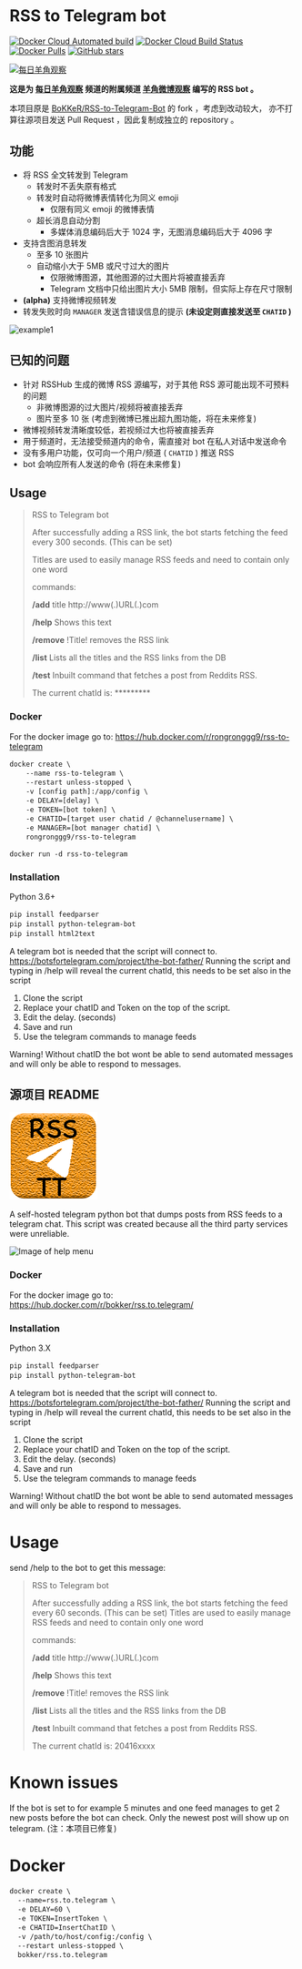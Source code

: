 # RSS to Telegram bot

[![Docker Cloud Automated build](https://img.shields.io/docker/cloud/automated/rongronggg9/rss-to-telegram)](https://hub.docker.com/r/rongronggg9/rss-to-telegram)
[![Docker Cloud Build Status](https://img.shields.io/docker/cloud/build/rongronggg9/rss-to-telegram)](https://hub.docker.com/r/rongronggg9/rss-to-telegram)
[![Docker Pulls](https://img.shields.io/docker/pulls/rongronggg9/rss-to-telegram)](https://hub.docker.com/r/rongronggg9/rss-to-telegram)
[![GitHub stars](https://img.shields.io/github/stars/Rongronggg9/Rss-to-Telegram-Bot?style=social)](https://github.com/Rongronggg9/RSS-to-Telegram-Bot)

[![每日羊角观察](https://rongronggg9.github.io/external-resources/RSS-to-Telegram-Bot/GZMTR_Pill.png)](https://t.me/GZMTR_Pill)

**这是为 [每日羊角观察](https://t.me/GZMTR_Pill) 频道的附属频道 [羊角微博观察](https://t.me/GZMTR) 编写的 RSS bot 。**

本项目原是 [BoKKeR/RSS-to-Telegram-Bot](https://github.com/BoKKeR/RSS-to-Telegram-Bot) 的 fork ，考虑到改动较大，
亦不打算往源项目发送 Pull Request ，因此复制成独立的 repository 。

## 功能

- 将 RSS 全文转发到 Telegram
    - 转发时不丢失原有格式
    - 转发时自动将微博表情转化为同义 emoji
        - 仅限有同义 emoji 的微博表情
    - 超长消息自动分割
        - 多媒体消息编码后大于 1024 字，无图消息编码后大于 4096 字
- 支持含图消息转发
    - 至多 10 张图片
    - 自动缩小大于 5MB 或尺寸过大的图片
        - 仅限微博图源，其他图源的过大图片将被直接丢弃
        - Telegram 文档中只给出图片大小 5MB 限制，但实际上存在尺寸限制
- **(alpha)** 支持微博视频转发
- 转发失败时向 `MANAGER` 发送含错误信息的提示 **(未设定则直接发送至 `CHATID` )**

<img src="https://rongronggg9.github.io/external-resources/RSS-to-Telegram-Bot/example1.png" width = "449" height = "337"  alt="example1"/>

## 已知的问题

- 针对 RSSHub 生成的微博 RSS 源编写，对于其他 RSS 源可能出现不可预料的问题
    - 非微博图源的过大图片/视频将被直接丢弃
    - 图片至多 10 张 (考虑到微博已推出超九图功能，将在未来修复)
- 微博视频转发清晰度较低，若视频过大也将被直接丢弃
- 用于频道时，无法接受频道内的命令，需直接对 bot 在私人对话中发送命令
- 没有多用户功能，仅可向一个用户/频道 ( `CHATID` ) 推送 RSS
- bot 会响应所有人发送的命令 (将在未来修复)

## Usage

> RSS to Telegram bot
>
> After successfully adding a RSS link, the bot starts fetching the feed every 300 seconds. (This can be set)
>
> Titles are used to easily manage RSS feeds and need to contain only one word
>
> commands:
>
> **/add** title http://www(.)URL(.)com
>
> **/help** Shows this text
>
> **/remove** !Title! removes the RSS link
>
> **/list** Lists all the titles and the RSS links from the DB
>
> **/test** Inbuilt command that fetches a post from Reddits RSS.
>
> The current chatId is: *********

### Docker

For the docker image go to: https://hub.docker.com/r/rongronggg9/rss-to-telegram

```
docker create \
    --name rss-to-telegram \
    --restart unless-stopped \
    -v [config path]:/app/config \
    -e DELAY=[delay] \
    -e TOKEN=[bot token] \
    -e CHATID=[target user chatid / @channelusername] \
    -e MANAGER=[bot manager chatid] \
    rongronggg9/rss-to-telegram
```
```
docker run -d rss-to-telegram
```

### Installation

Python 3.6+

```sh
pip install feedparser
pip install python-telegram-bot
pip install html2text
```

A telegram bot is needed that the script will connect to. https://botsfortelegram.com/project/the-bot-father/
Running the script and typing in /help will reveal the current chatId, this needs to be set also in the script

1. Clone the script
2. Replace your chatID and Token on the top of the script.
3. Edit the delay. (seconds)
4. Save and run
5. Use the telegram commands to manage feeds

Warning! Without chatID the bot wont be able to send automated messages and will only be able to respond to messages.




## 源项目 README

![RSSTT](resources/rsstt.png)

A self-hosted telegram python bot that dumps posts from RSS feeds to a telegram chat. This script was created because all the third party services were unreliable.

![Image of help menu](https://bokker.github.io/telegram.png)

### Docker

For the docker image go to: https://hub.docker.com/r/bokker/rss.to.telegram/

### Installation

Python 3.X

```sh
pip install feedparser
pip install python-telegram-bot
```

A telegram bot is needed that the script will connect to. https://botsfortelegram.com/project/the-bot-father/
Running the script and typing in /help will reveal the current chatId, this needs to be set also in the script

1. Clone the script
2. Replace your chatID and Token on the top of the script.
3. Edit the delay. (seconds)
4. Save and run
5. Use the telegram commands to manage feeds

Warning! Without chatID the bot wont be able to send automated messages and will only be able to respond to messages.

# Usage

send /help to the bot to get this message:

> RSS to Telegram bot
>
> After successfully adding a RSS link, the bot starts fetching the feed every 60 seconds. (This can be set)
> Titles are used to easily manage RSS feeds and need to contain only one word
>
> commands:
>
> **/add** title http://www(.)URL(.)com
>
> **/help** Shows this text
>
> **/remove** !Title! removes the RSS link
>
> **/list** Lists all the titles and the RSS links from the DB
>
> **/test** Inbuilt command that fetches a post from Reddits RSS.
>
> The current chatId is: 20416xxxx

# Known issues

If the bot is set to for example 5 minutes and one feed manages to get 2 new posts before the bot can check. Only the newest post will show up on telegram.
(注：本项目已修复)

# Docker

```
docker create \
  --name=rss.to.telegram \
  -e DELAY=60 \
  -e TOKEN=InsertToken \
  -e CHATID=InsertChatID \
  -v /path/to/host/config:/config \
  --restart unless-stopped \
  bokker/rss.to.telegram
```
